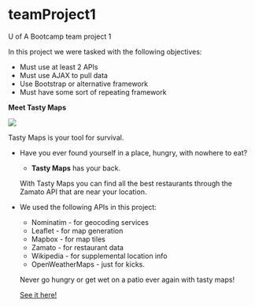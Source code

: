 # teamProject1
U of A Bootcamp team project 1

In this project we were tasked with the following objectives:

 - Must use at least 2 APIs
 - Must use AJAX to pull data
 - Use Bootstrap or alternative framework
 - Must have some sort of repeating framework
 
 **Meet Tasty Maps**
 
 ![](https://mochacosine1206.github.io/sp-portfolio1/assets/images/teamProjBefore.gif)
 
 Tasty Maps is your tool for survival.
 
  - Have you ever found yourself in a place, hungry, with nowhere to eat?
     - **Tasty Maps** has your back.
     
     With Tasty Maps you can find all the best restaurants through the Zamato API that are near your location.
     
  - We used the following APIs in this project:
     - Nominatim - for geocoding services
     - Leaflet - for map generation
     - Mapbox - for map tiles
     - Zamato - for restaurant data
     - Wikipedia - for supplemental location info
     - OpenWeatherMaps - just for kicks.
     
     Never go hungry or get wet on a patio ever again with tasty maps!
     
     [See it here!](https://mochacosine1206.github.io/teamProject1/)
